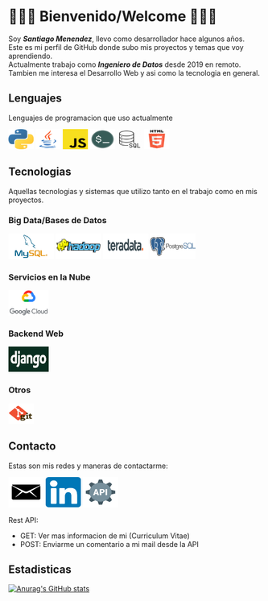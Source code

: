 # 👋👋👋 Bienvenido/Welcome 👋👋👋

Soy ***Santiago Menendez***, llevo como desarrollador hace algunos años.  
Este es mi perfil de GitHub donde subo mis proyectos y temas que voy aprendiendo.  
Actualmente trabajo como ***Ingeniero de Datos*** desde 2019 en remoto.  
Tambien me interesa el Desarrollo Web y asi como la tecnologia en general.

## Lenguajes

Lenguajes de programacion que uso actualmente

<div class="tab">
  <img src="sources/images/languages/python.png" width="50" height="40">
  <img src="sources/images/languages/java.png" width="50" height="40">
  <img src="sources/images/languages/javascript.png" width="50" height="40">
  <img src="sources/images/languages/bash.png" width="50" height="40">
  <img src="sources/images/languages/sql.png" width="50" height="40">
  <img src="sources/images/languages/html.png" width="50" height="40">
</div>

## Tecnologias

Aquellas tecnologias y sistemas que utilizo tanto en el trabajo como en mis proyectos.

### Big Data/Bases de Datos


<div class="tab">
  <img src="sources/images/tech/mysql.jpg" width="90" height="50">
  <img src="sources/images/tech/hadoop.png" width="90" height="50">
  <img src="sources/images/tech/teradata.png" width="90" height="50">
  <img src="sources/images/tech/postgresql.png" width="90" height="50">
</div>

### Servicios en la Nube

<img src="sources/images/tech/googlecloud.jpg" width="80" height="50">

### Backend Web

<img src="sources/images/tech/django.png" width="80" height="50">

### Otros

<img src="sources/images/tech/git.png" width="50" height="40">

## Contacto

Estas son mis redes y maneras de contactarme:

<a href="mailto:santiagomenendez@outlook.com"><img src="sources/images/contact/email.png" width="70" height="60"></a>
<a href="https://www.linkedin.com/in/menendezsantiago/"><img src="sources/images/contact/linkedin.png" width="70" height="60"></a>
<a href="https://apicv.santimenendez19.repl.co/"><img src="sources/images/contact/restapi.png" width="70" height="60"></a>

Rest API:
- GET: Ver mas informacion de mi (Curriculum Vitae)
- POST: Enviarme un comentario a mi mail desde la API

## Estadisticas

[![Anurag's GitHub stats](https://github-readme-stats.vercel.app/api?username=santimenendez19&count_private=true&show_icons=true&theme=tokyonight)](https://github.com/anuraghazra/github-readme-stats)
